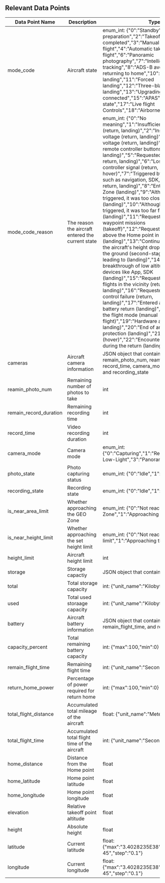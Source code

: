 ## Relevant Data Points

| Data Point Name | Description | Type |
| --- | --- | --- |
| mode_code | Aircraft state | enum_int: {"0":"Standby","1":"Takeoff preparation","2":"Takeoff preparation completed","3":"Manual flight","4":"Automatic takeoff","5":"Wayline flight","6":"Panoramic photography","7":"Intelligent tracking","8":"ADS-B avoidance","9":"Auto returning to home","10":"Automatic landing","11":"Forced landing","12":"Three-blade landing","13":"Upgrading","14":"Not connected","15":"APAS","16":"Virtual stick state","17":"Live flight Controls","18":"Airborne RTK fixing mode"} |
| mode_code_reason | The reason the aircraft entered the current state | enum_int: {"0":"No meaning","1":"Insufficient battery power (return, landing)","2":"Insufficient battery voltage (return, landing)","3":"Severely low voltage (return, landing)","4":"Requested by remote controller buttons (takeoff, return, landing)","5":"Requested by App (takeoff, return, landing)","6":"Loss of remote controller signal (return, landing, hover)","7":"Triggered by external devices such as navigation, SDK, etc. (takeoff, return, landing)","8":"Entered the dock GEO Zone (landing)","9":"Although a return was triggered, it was too close to the Home point (landing)","10":"Although a return was triggered, it was too far from the Home point (landing)","11":"Requested when executing waypoint missions (takeoff)","12":"Requested after reaching above the Home point in the return phase (landing)","13":"Continued descent after the aircraft's height dropped to 0.7m from the ground (second-stage descent limit) leading to (landing)","14":"Forced breakthrough of low altitude protection by devices like App, SDK (landing)","15":"Requested due to passing flights in the vicinity (returning, landing)","16":"Requested due to height control failure (return, landing)","17":"Entered after intelligent low battery return (landing)","18":"AP controls the flight mode (manual flight)","19":"Hardware abnormally (return, landing)","20":"End of anti-collision protection (landing)","21":"Return canceled (hover)","22":"Encountered obstacles during the return (landing)"} |
| cameras | Aircraft camera information | JSON object that contains remain_photo_num, reamin_record_duration, record_time, camera_mode, photo_state, and recording_state |
| reamin_photo_num | Remaining number of photos to take | int |
| remain_record_duration | Remaining recording time | int |
| record_time | Video recording duration | int |
| camera_mode | Camera mode | enum_int: {"0":"Capturing","1":"Recording","2":"Smart Low-Light","3":"Panoramic photography"} |
| photo_state | Photo capturing status | enum_int: {"0":"Idle","1":"Capturing photo"} |
| recording_state | Recording state | enum_int: {"0":"Idle","1":"Recording"} |
| is_near_area_limit | Whether approaching the GEO Zone | enum_int: {"0":"Not reaching the GEO Zone","1":"Approaching the GEO Zone"} |
| is_near_height_limit | Whether approaching the set height limit | enum_int: {"0":"Not reaching the set height limit","1":"Approaching the set height limit"} |
| height_limit | Aircraft height limit | int |
| storage | Storage capactiy | JSON object that contains total and used |
| total | Total storage capacity | int: {"unit_name":"Kilobytes / KB"} |
| used | Total used storaage capacity | int: {"unit_name":"Kilobytes / KB"} |
| battery | Aircraft battery information | JSON object that contains capacity_percent, remain_flight_time, and return_home_power |
| capacity_percent | Total remaining battery capacity | int: {"max":100,"min":0} |
| remain_flight_time | Remaining flight time | int: {"unit_name":"Seconds / s"} |
| return_home_power | Percentage of power required for return home | int: {"max":100,"min":0} |
| total_flight_distance | Accumulated total mileage of the aircraft | float: {"unit_name":"Meters / m"} |
| total_flight_time | Accumulated total flight time of the aircraft | int: {"unit_name":"Seconds / s"} |
| home_distance | Distance from the Home point | float |
| home_latitude | Home point latitude | float |
| home_longitude | Home point longitude | float |
| elevation | Relative takeoff point altitude | float |
| height | Absolute height | float |
| latitude | Current latitude | float: {"max":"3.4028235E38","min":"-1.4E-45","step":"0.1"} |
| longitude | Current longitude | float: {"max":"3.4028235E38","min":"-1.4E-45","step":"0.1"} |